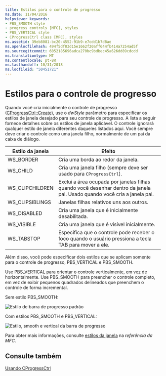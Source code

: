```yaml
---
title: Estilos para o controle de progresso
ms.date: 11/04/2016
helpviewer_keywords:
- PBS_SMOOTH style
- progress controls [MFC], styles
- PBS_VERTICAL style
- CProgressCtrl class [MFC], styles
ms.assetid: 39eb8081-bc20-4552-91b9-e7cdd1b7d8ae
ms.openlocfilehash: 494f5df03d15e1662f20aff644fb414a7254ad5f
ms.sourcegitcommit: 6052185696adca270bc9bdbec45a626dd89cdcdd
ms.translationtype: MT
ms.contentlocale: pt-BR
ms.lasthandoff: 10/31/2018
ms.locfileid: "50451721"
---
```

# <a name="styles-for-the-progress-control"></a>Estilos para o controle de progresso

Quando você cria inicialmente o controle de progresso ([CProgressCtrl::Create](../mfc/reference/cprogressctrl-class.md#create)), use o *dwStyle* parâmetro para especificar os estilos de janela desejado para seu controle de progresso. A lista a seguir fornece detalhes sobre os estilos de janela aplicável. O controle ignorará qualquer estilo de janela diferentes daqueles listados aqui. Você sempre deve criar o controle como uma janela filho, normalmente de um pai da caixa de diálogo.

|Estilo da janela|Efeito|
|------------------|------------|
|WS_BORDER|Cria uma borda ao redor da janela.|
|WS_CHILD|Cria uma janela filho (sempre deve ser usado para `CProgressCtrl`).|
|WS_CLIPCHILDREN|Exclui a área ocupada por janelas filhas quando você desenhar dentro da janela pai. Usado quando você cria a janela pai.|
|WS_CLIPSIBLINGS|Janelas filhas relativos uns aos outros.|
|WS_DISABLED|Cria uma janela que é inicialmente desabilitada.|
|WS_VISIBLE|Cria uma janela que é visível inicialmente.|
|WS_TABSTOP|Especifica que o controle pode receber o foco quando o usuário pressiona a tecla TAB para mover a ele.|

Além disso, você pode especificar dois estilos que se aplicam somente para o controle de progresso, PBS_VERTICAL e PBS_SMOOTH.

Use PBS_VERTICAL para orientar o controle verticalmente, em vez de horizontalmente. Use PBS_SMOOTH para preencher o controle completo, em vez de exibir pequenos quadrados delineados que preenchem o controle de forma incremental.

Sem estilo PBS_SMOOTH:

![Estilo de barra de progresso padrão](../mfc/media/vc4ruw1.gif "vc4ruw1")

Com estilos PBS_SMOOTH e PBS_VERTICAL:

![Estilo, smooth e vertical da barra de progresso](../mfc/media/vc4ruw2.gif "vc4ruw2")

Para obter mais informações, consulte [estilos da janela](../mfc/reference/styles-used-by-mfc.md#frame-window-styles-mfc) na *referência da MFC*.

## <a name="see-also"></a>Consulte também

[Usando CProgressCtrl](../mfc/using-cprogressctrl.md)

